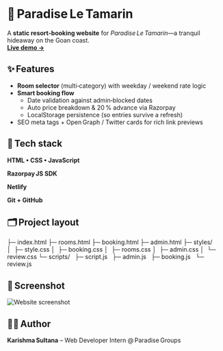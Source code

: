# 🌊 Paradise Le Tamarin

A **static resort‑booking website** for _Paradise Le Tamarin_—a tranquil hideaway on the Goan coast.  
[**Live demo →**](https://paradiseletamarin.netlify.app)


## ✨ Features

- **Room selector** (multi‑category) with weekday / weekend rate logic  
- **Smart booking flow**  
  - Date validation against admin‑blocked dates  
  - Auto price breakdown & 20 % advance via Razorpay  
  - LocalStorage persistence (so entries survive a refresh)  
- SEO meta tags + Open Graph / Twitter cards for rich link previews  

## 🔧 Tech stack

**HTML • CSS • JavaScript** 

**Razorpay JS SDK** 

**Netlify** 

**Git + GitHub**


## 🗂️ Project layout
├─ index.html
├─ rooms.html
├─ booking.html
├─ admin.html
├─ styles/
│  ├─ style.css
│  ├─ booking.css
│  ├─ rooms.css
│  ├─ admin.css
│  └─ review.css
└─ scripts/
  ├─ script.js
  ├─ admin.js
  ├─ booking.js
  └─ review.js


## 📸 Screenshot

![Website screenshot](https://github.com/user-attachments/assets/e6373525-a5e7-494e-922d-655811fd618a)

## 🙋‍♀️ Author

**Karishma Sultana** – Web Developer Intern @ Paradise Groups
  
